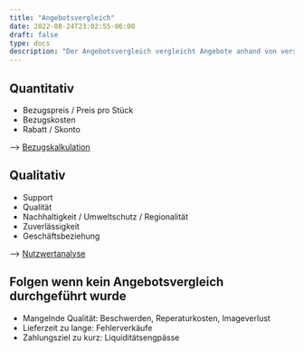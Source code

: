 ```yaml
---
title: "Angebotsvergleich"
date: 2022-08-24T23:02:55-06:00
draft: false
type: docs
description: "Der Angebotsvergleich vergleicht Angebote anhand von verschiedenen Kriterien und kommt so zu einem objektiv besserem Vergleich."
---
```


## Quantitativ

- Bezugspreis / Preis pro Stück
- Bezugskosten
- Rabatt / Skonto

--> [Bezugskalkulation](./Bezugskalkulation.md)

## Qualitativ

- Support
- Qualität
- Nachhaltigkeit / Umweltschutz / Regionalität
- Zuverlässigkeit
- Geschäftsbeziehung

--> [Nutzwertanalyse](./Nutzwertanalyse.md)

## Folgen wenn kein Angebotsvergleich durchgeführt wurde

- Mangelnde Qualität: Beschwerden, Reperaturkosten, Imageverlust
- Lieferzeit zu lange: Fehlerverkäufe
- Zahlungsziel zu kurz: Liquiditätsengpässe
